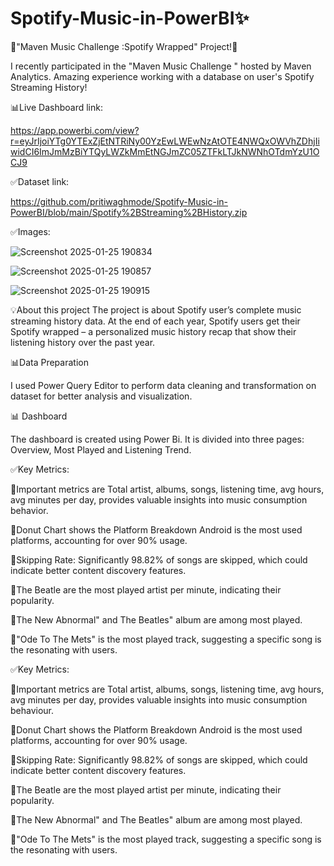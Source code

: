 # Spotify-Music-in-PowerBI✨

🎵"Maven Music Challenge :Spotify Wrapped" Project!🚀

I recently participated in the "Maven Music Challenge " hosted by Maven Analytics. Amazing experience working with a database on user's Spotify Streaming History!

📊Live Dashboard link:

https://app.powerbi.com/view?r=eyJrIjoiYTg0YTExZjEtNTRiNy00YzEwLWEwNzAtOTE4NWQxOWVhZDhjIiwidCI6ImJmMzBiYTQyLWZkMmEtNGJmZC05ZTFkLTJkNWNhOTdmYzU1OCJ9

✅Dataset link:

https://github.com/pritiwaghmode/Spotify-Music-in-PowerBI/blob/main/Spotify%2BStreaming%2BHistory.zip

✅Images:

![Screenshot 2025-01-25 190834](https://github.com/user-attachments/assets/8c6d7ca9-14f0-4d14-9f00-ad9558d4441d)

![Screenshot 2025-01-25 190857](https://github.com/user-attachments/assets/c21b16a2-7968-4df3-a0a2-0f36cd76649c)

![Screenshot 2025-01-25 190915](https://github.com/user-attachments/assets/be75a145-7b74-415e-a79e-d219d5a7c4b0)


💡About this project
The project is about Spotify user’s complete music streaming history data. At the end of each year, Spotify users get their Spotify wrapped – a personalized music history recap that show their listening history over the past year.

📊Data Preparation 

I used Power Query Editor to perform data cleaning and transformation on dataset for better analysis and visualization.

📊 Dashboard 

The dashboard is created using Power Bi. It is divided into three pages: Overview, Most Played and Listening Trend.

✅Key Metrics:

🔸Important metrics are Total artist, albums, songs, listening time, avg hours, avg minutes per day, provides valuable insights into music consumption behavior.

🔸Donut Chart shows the Platform Breakdown Android is the most used platforms, accounting for over 90% usage.

🔸Skipping Rate: Significantly 98.82% of songs are skipped, which could indicate better content discovery features.

🔸The Beatle are the most played artist per minute, indicating their popularity.

🔸The New Abnormal" and The Beatles" album are among most played.

🔸"Ode To The Mets" is the most played track, suggesting a specific song is the resonating with users.

✅Key Metrics:

🔸Important metrics are Total artist, albums, songs, listening time, avg hours, avg minutes per day, provides valuable insights into music consumption behaviour.

🔸Donut Chart shows the Platform Breakdown Android is the most used platforms, accounting for over 90% usage.

🔸Skipping Rate: Significantly 98.82% of songs are skipped, which could indicate better content discovery features.

🔸The Beatle are the most played artist per minute, indicating their popularity.

🔸The New Abnormal" and The Beatles" album are among most played.

🔸"Ode To The Mets" is the most played track, suggesting a specific song is the resonating with users. 

